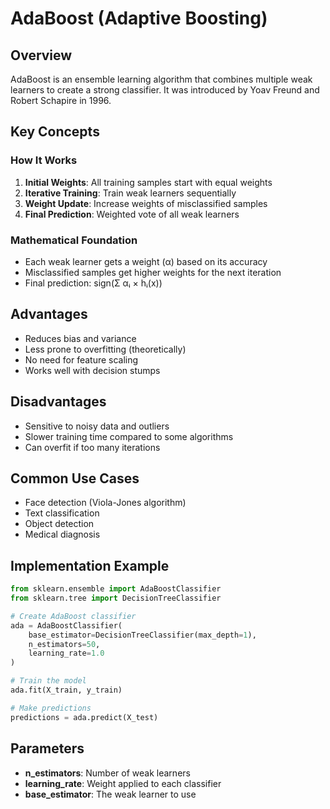 # AdaBoost (Adaptive Boosting)

## Overview
AdaBoost is an ensemble learning algorithm that combines multiple weak learners to create a strong classifier. It was introduced by Yoav Freund and Robert Schapire in 1996.

## Key Concepts

### How It Works
1. **Initial Weights**: All training samples start with equal weights
2. **Iterative Training**: Train weak learners sequentially
3. **Weight Update**: Increase weights of misclassified samples
4. **Final Prediction**: Weighted vote of all weak learners

### Mathematical Foundation
- Each weak learner gets a weight (α) based on its accuracy
- Misclassified samples get higher weights for the next iteration
- Final prediction: sign(Σ αᵢ × hᵢ(x))

## Advantages
- Reduces bias and variance
- Less prone to overfitting (theoretically)
- No need for feature scaling
- Works well with decision stumps

## Disadvantages
- Sensitive to noisy data and outliers
- Slower training time compared to some algorithms
- Can overfit if too many iterations

## Common Use Cases
- Face detection (Viola-Jones algorithm)
- Text classification
- Object detection
- Medical diagnosis

## Implementation Example
```python
from sklearn.ensemble import AdaBoostClassifier
from sklearn.tree import DecisionTreeClassifier

# Create AdaBoost classifier
ada = AdaBoostClassifier(
    base_estimator=DecisionTreeClassifier(max_depth=1),
    n_estimators=50,
    learning_rate=1.0
)

# Train the model
ada.fit(X_train, y_train)

# Make predictions
predictions = ada.predict(X_test)
```

## Parameters
- **n_estimators**: Number of weak learners
- **learning_rate**: Weight applied to each classifier
- **base_estimator**: The weak learner to use
